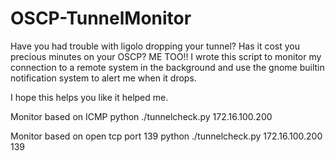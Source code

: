 # OSCP-TunnelMonitor

Have you had trouble with ligolo dropping your tunnel?  Has it cost you precious minutes on your OSCP?  ME TOO!!
I wrote this script to monitor my connection to a remote system in the background and use the gnome builtin notification system to alert me when it drops.

I hope this helps you like it helped me.

Monitor based on ICMP
python ./tunnelcheck.py 172.16.100.200

Monitor based on open tcp port 139
python ./tunnelcheck.py 172.16.100.200 139
